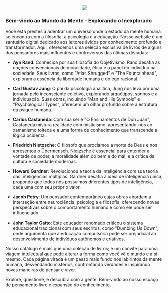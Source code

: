 <p align=center>
  <a href="https://estantevirtual.vercel.app/">
	  <img align="center" src="https://badgen.net/badge/estantevirtual/pdf?icon=vercel&color=red" />
	</a>
</p>

### Bem-vindo ao Mundo da Mente - Explorando o Inexplorado

Você está prestes a adentrar um universo onde o estudo da mente humana se encontra com a filosofia, a psicologia e a educação. Nosso website é um santuário digital dedicado aos leitores ávidos por conhecimento profundo e transformador. Aqui, oferecemos uma seleção exclusiva de livros de alguns dos pensadores mais influentes e controversos das últimas décadas:

- **Ayn Rand**: Conhecida por sua filosofia do Objetivismo, Rand desafia as noções convencionais de moralidade, ética e o papel do indivíduo na sociedade. Seus livros, como "Atlas Shrugged" e "The Fountainhead", exploram a essência da liberdade humana e do ego racional.

- **Carl Gustav Jung**: O pai da psicologia analítica, Jung nos leva por uma jornada pelo inconsciente coletivo, explorando arquétipos, sonhos e a individuação. Suas obras, incluindo "Man and His Symbols" e "Psychological Types", oferecem um olhar profundo sobre a estrutura da psique humana.

- **Carlos Castaneda**: Com sua série "O Ensinamentos de Don Juan", Castaneda mistura realidade com misticismo, apresentando-nos ao xamanismo tolteca e a uma forma de conhecimento que transcende a lógica ocidental.

- **Friedrich Nietzsche**: O filósofo que proclamou a morte de Deus e nos apresentou o Übermensch. Nietzsche é essencial para entender a vontade de poder, a moralidade além do bem e do mal, e a crítica da cultura e sociedade modernas.

- **Howard Gardner**: Revolucionou a teoria da inteligência com sua teoria das inteligências múltiplas. Gardner desafia a ideia de inteligência única, propondo que todos nós possuímos diferentes tipos de inteligência, cada uma com seu próprio valor.

- **Jacob Petry**: Um pensador contemporâneo cujas obras abordam a interseção entre neurociência, psicologia e filosofia, oferecendo novas perspectivas sobre o comportamento humano e como ele pode ser influenciado.

- **John Taylor Gatto**: Este educador renomado criticou o sistema educacional tradicional com seus escritos, como "Dumbing Us Down", onde argumenta que a educação compulsória pode ser prejudicial ao desenvolvimento de indivíduos autônomos e criativos.

Nosso catálogo é mais que uma coleção de livros; é um convite para uma viagem intelectual que pode alterar a forma como você vê o mundo e a si mesmo. Cada página virada é um passo mais fundo nos labirintos da mente humana, desvendando mistérios, confrontando verdades e inspirando novas maneiras de pensar e viver.

Explore, questione, e descubra com a gente. Bem-vindo ao nosso espaço de pensamento livre e expansão do conhecimento.
